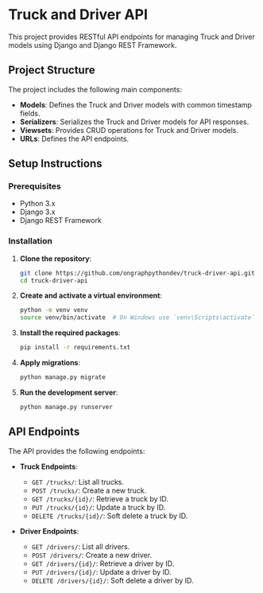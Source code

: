 # Truck and Driver API

This project provides RESTful API endpoints for managing Truck and Driver models using Django and Django REST Framework.

## Project Structure

The project includes the following main components:

- **Models**: Defines the Truck and Driver models with common timestamp fields.
- **Serializers**: Serializes the Truck and Driver models for API responses.
- **Viewsets**: Provides CRUD operations for Truck and Driver models.
- **URLs**: Defines the API endpoints.

## Setup Instructions

### Prerequisites

- Python 3.x
- Django 3.x
- Django REST Framework

### Installation

1. **Clone the repository**:
    ```sh
    git clone https://github.com/ongraphpythondev/truck-driver-api.git
    cd truck-driver-api
    ```

2. **Create and activate a virtual environment**:
    ```sh
    python -m venv venv
    source venv/bin/activate  # On Windows use `venv\Scripts\activate`
    ```

3. **Install the required packages**:
    ```sh
    pip install -r requirements.txt
    ```

4. **Apply migrations**:
    ```sh
    python manage.py migrate
    ```

5. **Run the development server**:
    ```sh
    python manage.py runserver
    ```

## API Endpoints

The API provides the following endpoints:

- **Truck Endpoints**:
    - `GET /trucks/`: List all trucks.
    - `POST /trucks/`: Create a new truck.
    - `GET /trucks/{id}/`: Retrieve a truck by ID.
    - `PUT /trucks/{id}/`: Update a truck by ID.
    - `DELETE /trucks/{id}/`: Soft delete a truck by ID.

- **Driver Endpoints**:
    - `GET /drivers/`: List all drivers.
    - `POST /drivers/`: Create a new driver.
    - `GET /drivers/{id}/`: Retrieve a driver by ID.
    - `PUT /drivers/{id}/`: Update a driver by ID.
    - `DELETE /drivers/{id}/`: Soft delete a driver by ID.


